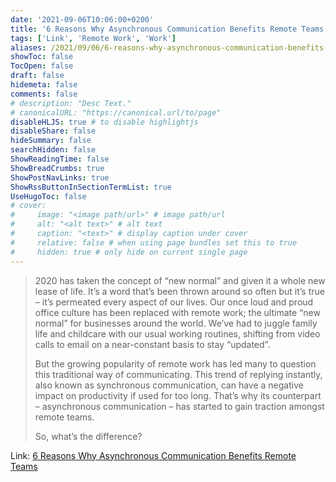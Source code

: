 ```yaml
---
date: '2021-09-06T10:06:00+0200'
title: '6 Reasons Why Asynchronous Communication Benefits Remote Teams Teams'
tags: ['Link', 'Remote Work', 'Work']
aliases: /2021/09/06/6-reasons-why-asynchronous-communication-benefits-remote-teams/
showToc: false
TocOpen: false
draft: false
hidemeta: false
comments: false
# description: "Desc Text."
# canonicalURL: "https://canonical.url/to/page"
disableHLJS: true # to disable highlightjs
disableShare: false
hideSummary: false
searchHidden: false
ShowReadingTime: false
ShowBreadCrumbs: true
ShowPostNavLinks: true
ShowRssButtonInSectionTermList: true
UseHugoToc: false
# cover:
#     image: "<image path/url>" # image path/url
#     alt: "<alt text>" # alt text
#     caption: "<text>" # display caption under cover
#     relative: false # when using page bundles set this to true
#     hidden: true # only hide on current single page
---
```


> 2020 has taken the concept of “new normal” and given it a whole new lease of life. It’s a word that’s been thrown around so often but it’s true – it’s permeated every aspect of our lives. Our once loud and proud office culture has been replaced with remote work; the ultimate “new normal” for businesses around the world. We’ve had to juggle family life and childcare with our usual working routines, shifting from video calls to email on a near-constant basis to stay “updated”.
>
> But the growing popularity of remote work has led many to question this traditional way of communicating. This trend of replying instantly, also known as synchronous communication, can have a negative impact on productivity if used for too long. That’s why its counterpart – asynchronous communication – has started to gain traction amongst remote teams.
>
> So, what’s the difference?

Link: [6 Reasons Why Asynchronous Communication Benefits Remote Teams](https://krisp.ai/blog/asynchronous-communication-benefits/)
